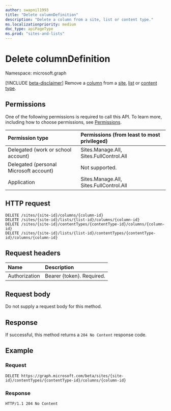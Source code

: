 ```yaml
---
author: swapnil1993
title: "Delete columnDefinition"
description: "Delete a column from a site, list or content type."
ms.localizationpriority: medium
doc_type: apiPageType
ms.prod: "sites-and-lists"
---
```


# Delete columnDefinition
Namespace: microsoft.graph

[!INCLUDE [beta-disclaimer](../../includes/beta-disclaimer.md)]
Remove a [column][columndefinition] from a [site][], [list][] or [content type][contentType].


## Permissions
One of the following permissions is required to call this API. To learn more, including how to choose permissions, see [Permissions](/graph/permissions-reference).

|Permission type      | Permissions (from least to most privileged)              |
|:--------------------|:---------------------------------------------------------|
|Delegated (work or school account) | Sites.Manage.All, Sites.FullControl.All    |
|Delegated (personal Microsoft account) | Not supported.    |
|Application | Sites.Manage.All, Sites.FullControl.All |

## HTTP request

<!-- { "blockType": "ignored" } -->

```http
DELETE /sites/{site-id}/columns/{column-id}
DELETE /sites/{site-id}/lists/{list-id}/columns/{column-id}
DELETE /sites/{site-id}/contentTypes/{contentType-id}/columns/{column-id}
DELETE /sites/{site-id}/lists/{list-id}/contentTypes/{contentType-id}/columns/{column-id}
```
## Request headers
|Name|Description|
|:---|:---|
|Authorization|Bearer {token}. Required.|

## Request body
Do not supply a request body for this method.

## Response

If successful, this method returns a `204 No Content` response code.

## Example

### Request

<!-- {
  "blockType": "request",
  "name": "delete_columns_from_contenttype"
}
-->

```http
DELETE https://graph.microsoft.com/beta/sites/{site-id}/contentTypes/{contentType-id}/columns/{column-id}
```


### Response

<!-- {
  "blockType": "response",
  "truncated": true
}
-->
```http
HTTP/1.1 204 No Content
```

[list]: ../resources/list.md
[columndefinition]: ../resources/columndefinition.md
[contentType]: ../resources/contentType.md
[site]: ../resources/site.md
